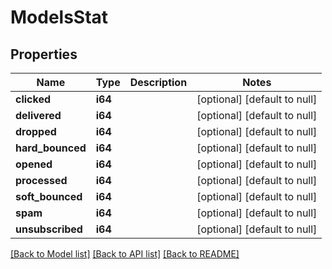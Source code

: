 # ModelsStat

## Properties
Name | Type | Description | Notes
------------ | ------------- | ------------- | -------------
**clicked** | **i64** |  | [optional] [default to null]
**delivered** | **i64** |  | [optional] [default to null]
**dropped** | **i64** |  | [optional] [default to null]
**hard_bounced** | **i64** |  | [optional] [default to null]
**opened** | **i64** |  | [optional] [default to null]
**processed** | **i64** |  | [optional] [default to null]
**soft_bounced** | **i64** |  | [optional] [default to null]
**spam** | **i64** |  | [optional] [default to null]
**unsubscribed** | **i64** |  | [optional] [default to null]

[[Back to Model list]](../README.md#documentation-for-models) [[Back to API list]](../README.md#documentation-for-api-endpoints) [[Back to README]](../README.md)


